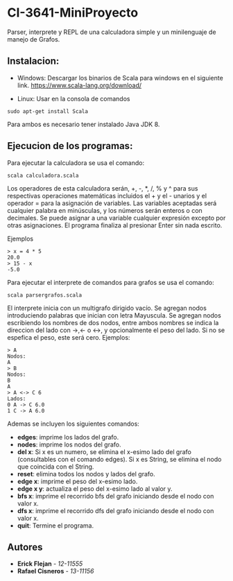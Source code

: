 # CI-3641-MiniProyecto
Parser, interprete y REPL de una calculadora simple y un minilenguaje de manejo de Grafos.

## Instalacion:
* Windows:
        Descargar los binarios de Scala para windows en el siguiente link.
        https://www.scala-lang.org/download/  

* Linux:
        Usar en la consola de comandos  
```
sudo apt-get install Scala
```

Para ambos es necesario tener instalado Java JDK 8.

## Ejecucion de los programas:

Para ejecutar la calculadora se usa el comando:
```
scala calculadora.scala
```

Los operadores de esta calculadora serán, +, -, *, /, % y ^ para sus respectivas operaciones matemáticas 
incluidos el + y el - unarios y el operador = para la asignación de variables. Las variables aceptadas
será cualquier palabra en minúsculas, y los números serán enteros o con decimales. Se puede asignar a una
variable cualquier expresión excepto por otras asignaciones. El programa finaliza al presionar Enter sin 
nada escrito.

Ejemplos
```
> x = 4 * 5
20.0
> 15 - x
-5.0
```
Para ejecutar el interprete de comandos para grafos se usa el comando:
```
scala parsergrafos.scala
```
El interprete inicia con un multigrafo dirigido vacío. Se agregan nodos introduciendo palabras que inician 
con letra Mayuscula. Se agregan nodos escribiendo los nombres de dos nodos, entre ambos nombres se indica 
la direccion del lado con ->,<- o <->,  y opcionalmente el peso del lado. Si no se espefica el peso, este 
será cero.
Ejemplos: 
```
> A
Nodos:
A
> B
Nodos:
B
A
> A <-> C 6
Lados:
0 A -> C 6.0
1 C -> A 6.0
```
Ademas se incluyen los siguientes comandos:

* **edges**: imprime los lados del grafo.  
* **nodes**: imprime los nodos del grafo.  
* **del x**: Si x es un numero, se elimina el x-esimo lado del grafo (consultables con el comando edges). Si x es
String, se elimina el nodo que coincida con el String.  
* **reset**: elimina todos los nodos y lados del grafo.  
* **edge x**: imprime el peso del x-esimo lado.  
* **edge x y**: actualiza el peso del x-esimo lado al valor y.  
* **bfs x**: imprime el recorrido bfs del grafo iniciando desde el nodo con valor x.  
* **dfs x**: imprime el recorrido dfs del grafo iniciando desde el nodo con valor x.   
* **quit**: Termine el programa.  

## Autores

* **Erick Flejan** - *12-11555* 
* **Rafael Cisneros** - *13-11156*
